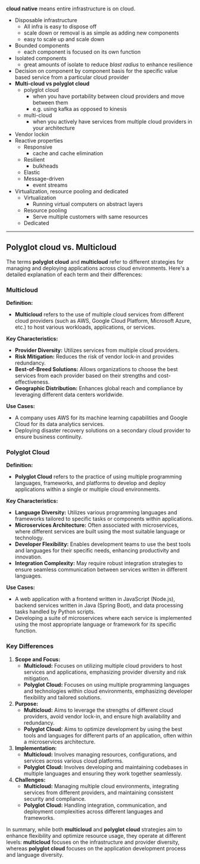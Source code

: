 **cloud native** means entire infrastructure is on cloud.


- Disposable infrastructure
	- All infra is easy to dispose off
	- scale down or removal is as simple as adding new components
	- easy to scale up and scale down
- Bounded components
	- each component is focused on its own function
- Isolated components
	- great amounts of isolate to reduce *blast radius* to enhance resilience
- Decision on component by component basis for the specific value based service from a particular cloud provider
- **Multi-cloud vs polyglot cloud**
	- polyglot cloud
		- when you have portability between cloud providers and move between them
		- e.g. using kafka as opposed to kinesis
	- multi-cloud
		- when you actively have services from multiple cloud providers in your architecture
- Vendor lockin
- Reactive properties
	- Responsive
		- cache and cache elimination
	- Resilient
		- bulkheads
	- Elastic
	- Message-driven
		- event streams
- Virtualization, resource pooling and dedicated
	- Virtualization
		- Running virtual computers on abstract layers
	- Resource pooling
		- Serve multiple customers with same resources
	- Dedicated


<hr>

## **Polyglot cloud** vs. **Multicloud**
The terms **polyglot cloud** and **multicloud** refer to different strategies for managing and deploying applications across cloud environments. Here's a detailed explanation of each term and their differences:

### Multicloud
**Definition:**
- **Multicloud** refers to the use of multiple cloud services from different cloud providers (such as AWS, Google Cloud Platform, Microsoft Azure, etc.) to host various workloads, applications, or services.

**Key Characteristics:**
- **Provider Diversity:** Utilizes services from multiple cloud providers.
- **Risk Mitigation:** Reduces the risk of vendor lock-in and provides redundancy.
- **Best-of-Breed Solutions:** Allows organizations to choose the best services from each provider based on their strengths and cost-effectiveness.
- **Geographic Distribution:** Enhances global reach and compliance by leveraging different data centers worldwide.

**Use Cases:**
- A company uses AWS for its machine learning capabilities and Google Cloud for its data analytics services.
- Deploying disaster recovery solutions on a secondary cloud provider to ensure business continuity.

### Polyglot Cloud
**Definition:**
- **Polyglot Cloud** refers to the practice of using multiple programming languages, frameworks, and platforms to develop and deploy applications within a single or multiple cloud environments.

**Key Characteristics:**
- **Language Diversity:** Utilizes various programming languages and frameworks tailored to specific tasks or components within applications.
- **Microservices Architecture:** Often associated with microservices, where different services are built using the most suitable language or technology.
- **Developer Flexibility:** Enables development teams to use the best tools and languages for their specific needs, enhancing productivity and innovation.
- **Integration Complexity:** May require robust integration strategies to ensure seamless communication between services written in different languages.

**Use Cases:**
- A web application with a frontend written in JavaScript (Node.js), backend services written in Java (Spring Boot), and data processing tasks handled by Python scripts.
- Developing a suite of microservices where each service is implemented using the most appropriate language or framework for its specific function.

### Key Differences
1. **Scope and Focus:**
    - **Multicloud:** Focuses on utilizing multiple cloud providers to host services and applications, emphasizing provider diversity and risk mitigation.
    - **Polyglot Cloud:** Focuses on using multiple programming languages and technologies within cloud environments, emphasizing developer flexibility and tailored solutions.
2. **Purpose:**
    - **Multicloud:** Aims to leverage the strengths of different cloud providers, avoid vendor lock-in, and ensure high availability and redundancy.
    - **Polyglot Cloud:** Aims to optimize development by using the best tools and languages for different parts of an application, often within a microservices architecture.
3. **Implementation:**
    - **Multicloud:** Involves managing resources, configurations, and services across various cloud platforms.
    - **Polyglot Cloud:** Involves developing and maintaining codebases in multiple languages and ensuring they work together seamlessly.
4. **Challenges:**
    - **Multicloud:** Managing multiple cloud environments, integrating services from different providers, and maintaining consistent security and compliance.
    - **Polyglot Cloud:** Handling integration, communication, and deployment complexities across different languages and frameworks.

In summary, while both **multicloud** and **polyglot cloud** strategies aim to enhance flexibility and optimize resource usage, they operate at different levels: **multicloud** focuses on the infrastructure and provider diversity, whereas **polyglot cloud** focuses on the application development process and language diversity.
